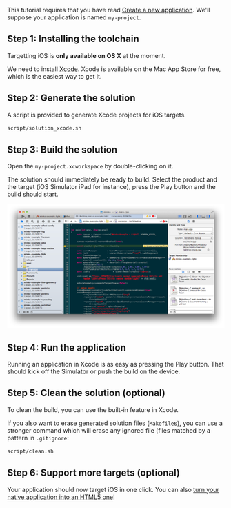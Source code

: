 This tutorial requires that you have read [Create a new application](Create_a_new_application.md). We'll suppose your application is named `my-project`.

Step 1: Installing the toolchain
--------------------------------

Targetting iOS is **only available on OS X** at the moment.

We need to install [Xcode](https://developer.apple.com/xcode/). Xcode is available on the Mac App Store for free, which is the easiest way to get it.

Step 2: Generate the solution
-----------------------------

A script is provided to generate Xcode projects for iOS targets.


```bash
script/solution_xcode.sh 
```


Step 3: Build the solution
--------------------------

Open the `my-project.xcworkspace` by double-clicking on it.

The solution should immediately be ready to build. Select the product and the target (iOS Simulator iPad for instance), press the Play button and the build should start.

![](images/Targetting_iOS.png "images/Targetting_iOS.png")

Step 4: Run the application
---------------------------

Running an application in Xcode is as easy as pressing the Play button. That should kick off the Simulator or push the build on the device.

Step 5: Clean the solution (optional)
-------------------------------------

To clean the build, you can use the built-in feature in Xcode.

If you also want to erase generated solution files (`Makefile`s), you can use a stronger command which will erase any ignored file (files matched by a pattern in `.gitignore`:


```bash
script/clean.sh 
```


Step 6: Support more targets (optional)
---------------------------------------

Your application should now target iOS in one click. You can also [turn your native application into an HTML5 one](Targeting_HTML5.md)!

